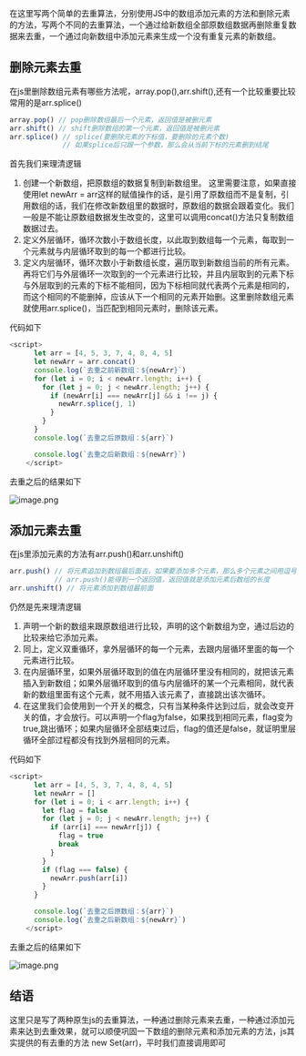 在这里写两个简单的去重算法，分别使用JS中的数组添加元素的方法和删除元素的方法，写两个不同的去重算法，一个通过给新数组全部原数组数据再删除重复数据来去重，一个通过向新数组中添加元素来生成一个没有重复元素的新数组。
## 删除元素去重
在js里删除数组元素有哪些方法呢，array.pop(),arr.shift(),还有一个比较重要比较常用的是arr.splice()

```js
array.pop() // pop删除数组最后一个元素，返回值是被删元素
arr.shift() // shift删除数组的第一个元素，返回值是被删元素
arr.splice() // splice(要删除元素的下标值，要删除的元素个数)
             // 如果splice后只跟一个参数，那么会从当前下标的元素删到结尾
```
首先我们来理清逻辑
1. 创建一个新数组，把原数组的数据复制到新数组里。
这里需要注意，如果直接使用let newArr = arr这样的赋值操作的话，是引用了原数组而不是复制，引用数组的话，我们在修改新数组里的数据时，原数组的数据会跟着变化。我们一般是不能让原数组数据发生改变的，这里可以调用concat()方法只复制数组数据过去。
3. 定义外层循环，循环次数小于数组长度，以此取到数组每一个元素，每取到一个元素就与内层循环取到的每一个都进行比较。
4. 定义内层循环，循环次数小于新数组长度，遍历取到新数组当前的所有元素。
再将它们与外层循环一次取到的一个元素进行比较，并且内层取到的元素下标与外层取到的元素的下标不能相同，因为下标相同就代表两个元素是相同的，而这个相同的不能删掉，应该从下一个相同的元素开始删。这里删除数组元素就使用arr.splice()，当匹配到相同元素时，删除该元素。

代码如下

```js
<script>
      let arr = [4, 5, 3, 7, 4, 8, 4, 5]
      let newArr = arr.concat()
      console.log(`去重之前新数组：${newArr}`)
      for (let i = 0; i < newArr.length; i++) {
        for (let j = 0; j < newArr.length; j++) {
          if (newArr[i] === newArr[j] && i !== j) {
            newArr.splice(j, 1)
          }
        }
      }
      console.log(`去重之后原数组：${arr}`)

      console.log(`去重之后新数组：${newArr}`)
    </script>
```
去重之后的结果如下

![image.png](https://p6-juejin.byteimg.com/tos-cn-i-k3u1fbpfcp/e55a6651686346b5ae117e52b169f2ef~tplv-k3u1fbpfcp-watermark.image?)

## 添加元素去重
在js里添加元素的方法有arr.push()和arr.unshift()

```js
arr.push() // 将元素追加到数组最后面去，如果要添加多个元素，那么多个元素之间用逗号隔开
           // arr.push()能得到一个返回值，返回值就是添加元素后数组的长度
arr.unshift() // 将元素添加到数组最前面
```

仍然是先来理清逻辑
1. 声明一个新的数组来跟原数组进行比较，声明的这个新数组为空，通过后边的比较来给它添加元素。
2. 同上，定义双重循环，拿外层循环的每一个元素，去跟内层循环里面的每一个元素进行比较。
3. 在内层循环里，如果外层循环取到的值在内层循环里没有相同的，就把该元素插入到新数组；如果外层循环取到的值与内层循环的某一个元素相同，就代表新的数组里面有这个元素，就不用插入该元素了，直接跳出该次循环。
4. 在这里我们会使用到一个开关的概念，只有当某种条件达到过后，就会改变开关的值，才会放行。可以声明一个flag为false，如果找到相同元素，flag变为true,跳出循环；如果内层循环全部结束过后，flag的值还是false，就证明里层循环全部过程都没有找到外层相同的元素。

代码如下

```js
<script>
      let arr = [4, 5, 3, 7, 4, 8, 4, 5]
      let newArr = []
      for (let i = 0; i < arr.length; i++) {
        let flag = false
        for (let j = 0; j < newArr.length; j++) {
          if (arr[i] === newArr[j]) {
            flag = true
            break
          }
        }
        if (flag === false) {
          newArr.push(arr[i])
        }
      }

      console.log(`去重之后原数组：${arr}`)
      console.log(`去重之后新数组：${newArr}`)
    </script>
```
去重之后的结果如下

![image.png](https://p3-juejin.byteimg.com/tos-cn-i-k3u1fbpfcp/6240f6db2bc7463abddaf1c6a2f008aa~tplv-k3u1fbpfcp-watermark.image?)

## 结语
这里只是写了两种原生js的去重算法，一种通过删除元素来去重，一种通过添加元素来达到去重效果，就可以顺便巩固一下数组的删除元素和添加元素的方法，js其实提供的有去重的方法 new Set(arr)，平时我们直接调用即可